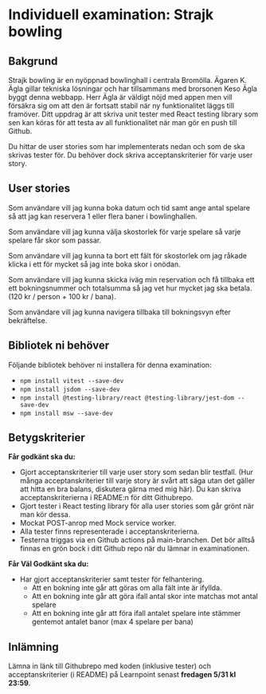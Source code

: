 # Individuell examination: Strajk bowling

## Bakgrund

Strajk bowling är en nyöppnad bowlinghall i centrala Bromölla. Ägaren K. Ägla gillar tekniska lösningar och har tillsammans med brorsonen Keso Ägla byggt denna webbapp.
Herr Ägla är väldigt nöjd med appen men vill försäkra sig om att den är fortsatt stabil när ny funktionalitet läggs till framöver. Ditt uppdrag är att skriva unit tester med React testing library som sen kan köras för att testa av all funktionalitet när man gör en push till Github.

Du hittar de user stories som har implementerats nedan och som de ska skrivas tester för. Du behöver dock skriva acceptanskriterier för varje user story.

## User stories

Som användare vill jag kunna boka datum och tid samt ange antal spelare så att jag kan reservera 1 eller flera baner i bowlinghallen.

Som användare vill jag kunna välja skostorlek för varje spelare så varje spelare får skor som passar.

Som användare vill jag kunna ta bort ett fält för skostorlek om jag råkade klicka i ett för mycket så jag inte boka skor i onödan.

Som användare vill jag kunna skicka iväg min reservation och få tillbaka ett ett bokningsnummer och totalsumma så jag vet hur mycket jag ska betala. (120 kr / person + 100 kr / bana).

Som användare vill jag kunna navigera tillbaka till bokningsvyn efter bekräftelse.

## Bibliotek ni behöver

Följande bibliotek behöver ni installera för denna examination:

- `npm install vitest --save-dev`
- `npm install jsdom --save-dev`
- `npm install @testing-library/react @testing-library/jest-dom --save-dev`
- `npm install msw --save-dev`

## Betygskriterier

**Får godkänt ska du:**

- Gjort acceptanskriterier till varje user story som sedan blir testfall. (Hur många acceptanskriterier till varje story är svårt att säga utan det gäller att hitta en bra balans, diskutera gärna med mig här). Du kan skriva acceptanskriterierna i README:n för ditt Githubrepo.
- Gjort tester i React testing library för alla user stories som går grönt när man kör dessa.
- Mockat POST-anrop med Mock service worker.
- Alla tester finns representerade i acceptanskriterierna.
- Testerna triggas via en Github actions på main-branchen. Det bör alltså finnas en grön bock i ditt Github repo när du lämnar in examinationen.

**Får Väl Godkänt ska du:**

- Har gjort acceptanskriterier samt tester för felhantering.
  *  Att en bokning inte går att göras om alla fält inte är ifyllda.
  *  Att en bokning inte går att göra ifall antal skor inte matchas mot antal spelare
  *  Att en bokning inte går att föra ifall antalet spelare inte stämmer gentemot antalet banor (max 4 spelare per bana)
    

## Inlämning

Lämna in länk till Githubrepo med koden (inklusive tester) och acceptanskriterier (i README) på Learnpoint senast **fredagen 5/31 kl 23:59**.

